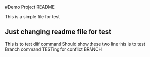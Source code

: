 #Demo Project README

This is a simple file for test 

## Just changing readme file for test

This is to test diif command 
Should show these two line 
this is to test Branch command 
TESTing for conflict BRANCH